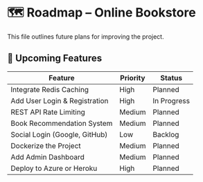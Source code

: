 # 🗺️ Roadmap – Online Bookstore

This file outlines future plans for improving the project.

## 🚀 Upcoming Features

| Feature                              | Priority | Status      |
|--------------------------------------|----------|-------------|
| Integrate Redis Caching              | High     | Planned     |
| Add User Login & Registration        | High     | In Progress |
| REST API Rate Limiting               | Medium   | Planned     |
| Book Recommendation System           | Medium   | Planned     |
| Social Login (Google, GitHub)        | Low      | Backlog     |
| Dockerize the Project                | Medium   | Planned     |
| Add Admin Dashboard                  | Medium   | Planned     |
| Deploy to Azure or Heroku            | High     | Planned     |
